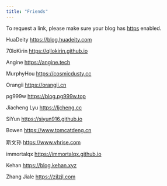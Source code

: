 ```yaml
---
title: "Friends"
---
```

To request a link, please make sure your blog has [https](https://en.wikipedia.org/wiki/HTTPS) enabled.

HuaDeity https://blog.huadeity.com

70loKirin https://qllokirin.github.io

Angine https://angine.tech

MurphyHou https://cosmicdusty.cc

Orangii https://orangii.cn

pg999w https://blog.pg999w.top

Jiacheng Lyu https://ljcheng.cc

SiYun https://siyun916.github.io

<!-- Kircute https://kircute.jimmytoluene.com -->

Bowen https://www.tomcatdeng.cn

斯文孙 https://www.vhrise.com

immortalqx https://immortalqx.github.io

Kehan https://blog.kehan.xyz

Zhang Jiale https://zjlzjl.com
